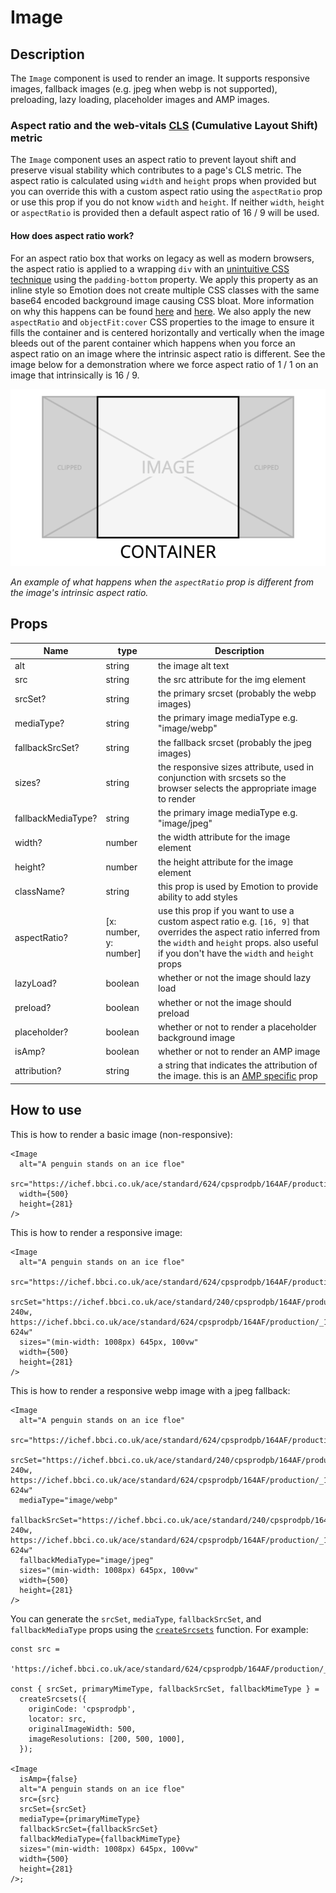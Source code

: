 # Image

## Description

The `Image` component is used to render an image. It supports responsive images, fallback images (e.g. jpeg when webp is not supported), preloading, lazy loading, placeholder images and AMP images.

### Aspect ratio and the web-vitals [CLS](https://web.dev/cls/) (Cumulative Layout Shift) metric

The `Image` component uses an aspect ratio to prevent layout shift and preserve visual stability which contributes to a page's CLS metric. The aspect ratio is calculated using `width` and `height` props when provided but you can override this with a custom aspect ratio using the `aspectRatio` prop or use this prop if you do not know `width` and `height`. If neither `width`, `height` or `aspectRatio` is provided then a default aspect ratio of 16 / 9 will be used.

#### How does aspect ratio work?

For an aspect ratio box that works on legacy as well as modern browsers, the aspect ratio is applied to a wrapping `div` with an [unintuitive CSS technique](https://css-tricks.com/aspect-ratio-boxes/#aa-the-core-concept-padding-in-percentages-is-based-on-width) using the `padding-bottom` property. We apply this property as an inline style so Emotion does not create multiple CSS classes with the same base64 encoded background image causing CSS bloat. More information on why this happens can be found [here](../../../../docs/Coding-Standards/Styles.md#css-in-js-be-aware-that-passing-props-to-styled-components-will-generate-a-new-class-for-different-arguments) and [here](https://emotion.sh/docs/best-practices#use-the-style-prop-for-dynamic-styles). We also apply the new `aspectRatio` and `objectFit:cover` CSS properties to the image to ensure it fills the container and is centered horizontally and vertically when the image bleeds out of the parent container which happens when you force an aspect ratio on an image where the intrinsic aspect ratio is different. See the image below for a demonstration where we force aspect ratio of 1 / 1 on an image that intrinsically is 16 / 9.

![](forced-aspect-ratio.png)

_An example of what happens when the `aspectRatio` prop is different from the image's intrinsic aspect ratio._

## Props

| Name               | type                   | Description                                                                                                                                                                                                      |
| ------------------ | ---------------------- | ---------------------------------------------------------------------------------------------------------------------------------------------------------------------------------------------------------------- |
| alt                | string                 | the image alt text                                                                                                                                                                                               |
| src                | string                 | the src attribute for the img element                                                                                                                                                                            |
| srcSet?            | string                 | the primary srcset (probably the webp images)                                                                                                                                                                    |
| mediaType?         | string                 | the primary image mediaType e.g. "image/webp"                                                                                                                                                                    |
| fallbackSrcSet?    | string                 | the fallback srcset (probably the jpeg images)                                                                                                                                                                   |
| sizes?             | string                 | the responsive sizes attribute, used in conjunction with srcsets so the browser selects the appropriate image to render                                                                                          |
| fallbackMediaType? | string                 | the primary image mediaType e.g. "image/jpeg"                                                                                                                                                                    |
| width?             | number                 | the width attribute for the image element                                                                                                                                                                        |
| height?            | number                 | the height attribute for the image element                                                                                                                                                                       |
| className?         | string                 | this prop is used by Emotion to provide ability to add styles                                                                                                                                                    |
| aspectRatio?       | [x: number, y: number] | use this prop if you want to use a custom aspect ratio e.g. `[16, 9]` that overrides the aspect ratio inferred from the `width` and `height` props. also useful if you don't have the `width` and `height` props |
| lazyLoad?          | boolean                | whether or not the image should lazy load                                                                                                                                                                        |
| preload?           | boolean                | whether or not the image should preload                                                                                                                                                                          |
| placeholder?       | boolean                | whether or not to render a placeholder background image                                                                                                                                                          |
| isAmp?             | boolean                | whether or not to render an AMP image                                                                                                                                                                            |
| attribution?       | string                 | a string that indicates the attribution of the image. this is an [AMP specific](https://amp.dev/documentation/components/amp-img#attribution) prop                                                               |

## How to use

This is how to render a basic image (non-responsive):

```tsx
<Image
  alt="A penguin stands on an ice floe"
  src="https://ichef.bbci.co.uk/ace/standard/624/cpsprodpb/164AF/production/_110911319_antartica.jpg"
  width={500}
  height={281}
/>
```

This is how to render a responsive image:

```tsx
<Image
  alt="A penguin stands on an ice floe"
  src="https://ichef.bbci.co.uk/ace/standard/624/cpsprodpb/164AF/production/_110911319_antartica.jpg"
  srcSet="https://ichef.bbci.co.uk/ace/standard/240/cpsprodpb/164AF/production/_110911319_antartica.jpg 240w, https://ichef.bbci.co.uk/ace/standard/624/cpsprodpb/164AF/production/_110911319_antartica.jpg 624w"
  sizes="(min-width: 1008px) 645px, 100vw"
  width={500}
  height={281}
/>
```

This is how to render a responsive webp image with a jpeg fallback:

```tsx
<Image
  alt="A penguin stands on an ice floe"
  src="https://ichef.bbci.co.uk/ace/standard/624/cpsprodpb/164AF/production/_110911319_antartica.jpg"
  srcSet="https://ichef.bbci.co.uk/ace/standard/240/cpsprodpb/164AF/production/_110911319_antartica.jpg.webp 240w, https://ichef.bbci.co.uk/ace/standard/624/cpsprodpb/164AF/production/_110911319_antartica.jpg.webp 624w"
  mediaType="image/webp"
  fallbackSrcSet="https://ichef.bbci.co.uk/ace/standard/240/cpsprodpb/164AF/production/_110911319_antartica.jpg 240w, https://ichef.bbci.co.uk/ace/standard/624/cpsprodpb/164AF/production/_110911319_antartica.jpg 624w"
  fallbackMediaType="image/jpeg"
  sizes="(min-width: 1008px) 645px, 100vw"
  width={500}
  height={281}
/>
```

You can generate the `srcSet`, `mediaType`, `fallbackSrcSet`, and `fallbackMediaType` props using the [`createSrcsets`](../../lib/utilities/srcSet/index.js) function. For example:

```tsx
const src =
  'https://ichef.bbci.co.uk/ace/standard/624/cpsprodpb/164AF/production/_110911319_antartica.jpg';

const { srcSet, primaryMimeType, fallbackSrcSet, fallbackMimeType } =
  createSrcsets({
    originCode: 'cpsprodpb',
    locator: src,
    originalImageWidth: 500,
    imageResolutions: [200, 500, 1000],
  });

<Image
  isAmp={false}
  alt="A penguin stands on an ice floe"
  src={src}
  srcSet={srcSet}
  mediaType={primaryMimeType}
  fallbackSrcSet={fallbackSrcSet}
  fallbackMediaType={fallbackMimeType}
  sizes="(min-width: 1008px) 645px, 100vw"
  width={500}
  height={281}
/>;
```
